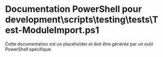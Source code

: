 # Documentation PowerShell pour development\scripts\testing\tests\Test-ModuleImport.ps1

Cette documentation est un placeholder et doit être générée par un outil PowerShell spécifique.
